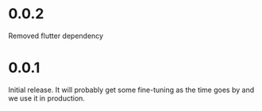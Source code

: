 # 0.0.2
Removed flutter dependency

# 0.0.1

Initial release. It will probably get some fine-tuning as the time goes by and we use it in production.